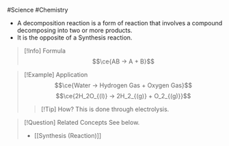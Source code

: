 #Science #Chemistry

- A decomposition reaction is a form of reaction that involves a compound decomposing into two or more products.
- It is the opposite of a Synthesis reaction.

> [!Info] Formula
> $$\ce{AB -> A + B}$$

> [!Example] Application
> $$\ce{Water -> Hydrogen Gas + Oxygen Gas}$$
> $$\ce{2H_2O_{(l)} -> 2H_2_{(g)} + O_2_{(g)}}$$
> > [!Tip] How?
> >  This is done through electrolysis.

> [!Question] Related Concepts
> See below.
> - [[Synthesis (Reaction)]]
